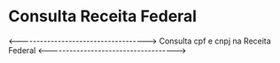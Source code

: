 # Consulta Receita Federal
<------------------------------------>
Consulta cpf e cnpj na Receita Federal
<------------------------------------>
